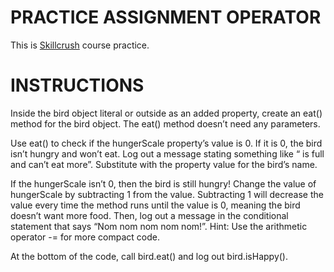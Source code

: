 # PRACTICE ASSIGNMENT OPERATOR

This is [Skillcrush](https://skillcrush.com/) course practice.

# INSTRUCTIONS

Inside the bird object literal or outside as an added property, create an eat() method for the bird object. The eat() method doesn’t need any parameters.

Use eat() to check if the hungerScale property’s value is 0. If it is 0, the bird isn’t hungry and won’t eat. Log out a message stating something like “<name> is full and can’t eat more”. Substitute <name> with the property value for the bird’s name.
  
If the hungerScale isn’t 0, then the bird is still hungry! Change the value of hungerScale by subtracting 1 from the value. Subtracting 1 will decrease the value every time the method runs until the value is 0, meaning the bird doesn’t want more food. Then, log out a message in the conditional statement that says “Nom nom nom nom nom!”. Hint: Use the arithmetic operator -= for more compact code. 
  
At the bottom of the code, call bird.eat() and log out bird.isHappy(). 
